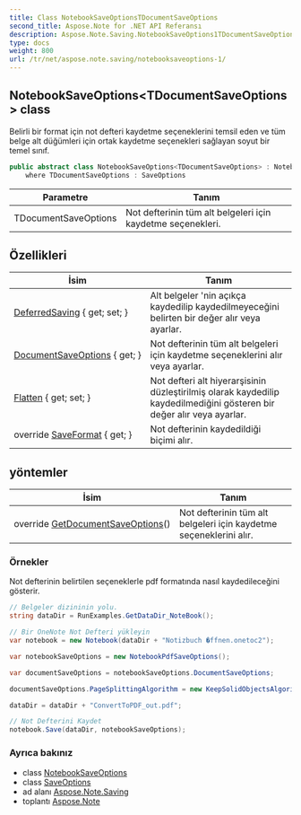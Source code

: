 ```yaml
---
title: Class NotebookSaveOptionsTDocumentSaveOptions
second_title: Aspose.Note for .NET API Referansı
description: Aspose.Note.Saving.NotebookSaveOptions1TDocumentSaveOptions sınıf. Belirli bir format için not defteri kaydetme seçeneklerini temsil eden ve tüm belge alt düğümleri için ortak kaydetme seçenekleri sağlayan soyut bir temel sınıf.
type: docs
weight: 800
url: /tr/net/aspose.note.saving/notebooksaveoptions-1/
---
```

## NotebookSaveOptions&lt;TDocumentSaveOptions&gt; class

Belirli bir format için not defteri kaydetme seçeneklerini temsil eden ve tüm belge alt düğümleri için ortak kaydetme seçenekleri sağlayan soyut bir temel sınıf.

```csharp
public abstract class NotebookSaveOptions<TDocumentSaveOptions> : NotebookSaveOptions
    where TDocumentSaveOptions : SaveOptions
```

| Parametre | Tanım |
| --- | --- |
| TDocumentSaveOptions | Not defterinin tüm alt belgeleri için kaydetme seçenekleri. |

## Özellikleri

| İsim | Tanım |
| --- | --- |
| [DeferredSaving](../../aspose.note.saving/notebooksaveoptions/deferredsaving/) { get; set; } | Alt belgeler 'nin açıkça kaydedilip kaydedilmeyeceğini belirten bir değer alır veya ayarlar. |
| [DocumentSaveOptions](../../aspose.note.saving/notebooksaveoptions-1/documentsaveoptions/) { get; } | Not defterinin tüm alt belgeleri için kaydetme seçeneklerini alır veya ayarlar. |
| [Flatten](../../aspose.note.saving/notebooksaveoptions/flatten/) { get; set; } | Not defteri alt hiyerarşisinin düzleştirilmiş olarak kaydedilip kaydedilmediğini gösteren bir değer alır veya ayarlar. |
| override [SaveFormat](../../aspose.note.saving/notebooksaveoptions-1/saveformat/) { get; } | Not defterinin kaydedildiği biçimi alır. |

## yöntemler

| İsim | Tanım |
| --- | --- |
| override [GetDocumentSaveOptions](../../aspose.note.saving/notebooksaveoptions-1/getdocumentsaveoptions/)() | Not defterinin tüm alt belgeleri için kaydetme seçeneklerini alır. |

### Örnekler

Not defterinin belirtilen seçeneklerle pdf formatında nasıl kaydedileceğini gösterir.

```csharp
// Belgeler dizininin yolu.
string dataDir = RunExamples.GetDataDir_NoteBook();

// Bir OneNote Not Defteri yükleyin
var notebook = new Notebook(dataDir + "Notizbuch �ffnen.onetoc2");

var notebookSaveOptions = new NotebookPdfSaveOptions();

var documentSaveOptions = notebookSaveOptions.DocumentSaveOptions;

documentSaveOptions.PageSplittingAlgorithm = new KeepSolidObjectsAlgorithm();

dataDir = dataDir + "ConvertToPDF_out.pdf";

// Not Defterini Kaydet
notebook.Save(dataDir, notebookSaveOptions);
```

### Ayrıca bakınız

* class [NotebookSaveOptions](../notebooksaveoptions/)
* class [SaveOptions](../saveoptions/)
* ad alanı [Aspose.Note.Saving](../../aspose.note.saving/)
* toplantı [Aspose.Note](../../)


